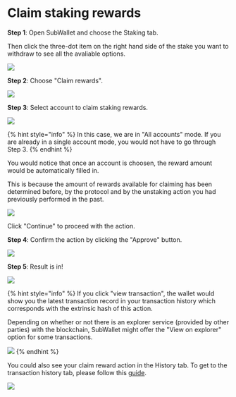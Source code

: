 # Claim staking rewards

**Step 1**: Open SubWallet and choose the Staking tab.&#x20;

Then click the three-dot item on the right hand side of the stake you want to withdraw to see all the avaliable options.

![](<../../.gitbook/assets/image (197).png>)



**Step 2**: Choose "Claim rewards".



![](<../../.gitbook/assets/image (166).png>)





**Step 3**: Select account to claim staking rewards.&#x20;

![](<../../.gitbook/assets/image (192).png>)

{% hint style="info" %}
In this case, we are in "All accounts" mode. If you are already in a single account mode, you would not have to go through Step 3.&#x20;
{% endhint %}

You would notice that once an account is choosen, the reward amount would be automatically filled in.&#x20;

This is because the amount of rewards available for claiming has been determined before, by the protocol and by the unstaking action you had previously performed in the past.&#x20;

![](<../../.gitbook/assets/image (179).png>)

Click "Continue" to proceed with the action.&#x20;



**Step 4**: Confirm the action by clicking the "Approve" button.&#x20;

![](<../../.gitbook/assets/image (153) (1).png>)



**Step 5**: Result is in!

![](<../../.gitbook/assets/image (159).png>)

{% hint style="info" %}
If you click "view transaction", the wallet would show you the latest transaction record in your transaction history which corresponds with the extrinsic hash of this action.&#x20;

Depending on whether or not there is an explorer service (provided by other parties) with the blockchain, SubWallet might offer the "View on explorer" option for some transactions.

![](<../../.gitbook/assets/image (195).png>)
{% endhint %}

You could also see your claim reward action in the History tab. To get to the transaction history tab, please follow this [guide](../view-transaction-history.md).

![](<../../.gitbook/assets/image (193).png>)
